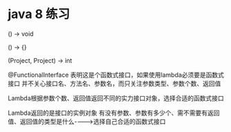 # java 8 练习

() -> void

() -> {}

(Project, Project) -> int 

@FunctionalInterface 表明这是个函数式接口，如果使用lambda必须要是函数式接口
并不关心接口名、方法名、参数名，而只关注参数类型、参数个数、返回值

Lambda根据参数个数、返回值返回不同的实力接口对象，选择合适的函数式接口

Lambda返回的是接口的实例对象
有没有参数、参数有多少个、需不需要有返回值、返回值的类型是什么---->选择自己合适的函数式接口
